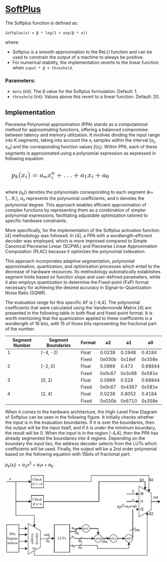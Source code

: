 # [SoftPlus](https://pytorch.org/docs/stable/generated/torch.nn.Softplus.html)

The Softplus function is defined as: 

`Softplus(x) = β * log(1 + exp(β * x))`

where:

- Softplus is a smooth approximation to the ReLU function and can be used to constrain the output of a machine to always be positive.
- For numerical stability, the implementation reverts to the linear function when `input * β > threshold`.

### Parameters:

- `beta` (int): The β value for the Softplus formulation. Default: 1.
- `threshold` (int): Values above this revert to a linear function. Default: 20.

## Implementation

Piecewise Polynomial approximation (PPA) stands as a computational method for approximating functions, offering a balanced compromise between latency and memory utilization. It involves dividing the input range into K segments, taking into account the $x_i$ samples within the interval [$x_L , x_H$] and the corresponding function values $f(x_i)$. Within PPA, each of these segments is approximated using a polynomial expression as expressed in following equation:

<!-- <div align="center">
<img src="images/eqn3.png" alt="Implemented Model" width="200" height="40">
</div> -->

![MAC](https://raw.githubusercontent.com/DeepWok/mase/main/machop/sphinx_docs/source/imgs/hardware/activations/eqn3.png)

where $p_k()$ denotes the polynomials corresponding to each segment (k= 1,...K,), $a_n$ represents the polynomial coefficients, and n denotes the polynomial degree. This approach enables efficient approximation of complex functions by representing them as a combination of simpler polynomial expressions, facilitating adjustable optimization tailored to specific hardware constraints. 

More specifically, for the implementation of the Softplus activation function [4] methodology was followed. In [4], a PPA with a wordlength-efficient decoder was employed, which is more improved compared to Simple Canonical Piecewise Linear (SCPWL) and Piecewise Linear Approximation Computation (PLAC) because it optimizes the polynomial indexation. 

This approach incorporates adaptive segmentation, polynomial approximation, quantization, and optimization processes which entail to the decrease of hardware resources. Its methodology automatically establishes segment limits based on function slope and user-defined parameters, while it also employs quantization to determine the Fixed-point (FxP) format necessary for achieving the desired accuracy in Signal-to-Quantization Noise Ratio (SQNR). 

The evaluation range for this specific AF is [-4,4]. The polynomial coefficients that were calculated using the Vandermonde Matrix [4] are presented in the following table in both float and fixed-point format. It is worth mentioning that the quantization applied to these coefficients is a wordlength of 16 bits, with 15 of those bits representing the fractional part of the number. 

| **Segment Number** | **Segment Boundaries** | **Format** | **a2**  | **a1**  | **a0**  |
|---------------------|-------------------------|------------|---------|---------|---------|
| 1                   | [-4, -2)                | Float      | 0.0238  | 0.1948  | 0.4184  |
|                     |                         | Fixed      | 0x030b  | 0x18ef  | 0x358e  |
| 2                   | [-2, 0)                 | Float      | 0.0969  | 0.472   | 0.68844 |
|                     |                         | Fixed      | 0x0c67  | 0x3c68  | 0x581e  |
| 3                   | [0, 2)                  | Float      | 0.0969  | 0.528   | 0.68844 |
|                     |                         | Fixed      | 0x0c67  | 0x4397  | 0x581e  |
| 4                   | [2, 4]                  | Float      | 0.0238  | 0.8052  | 0.4184  |
|                     |                         | Fixed      | 0x030b  | 0x6710  | 0x358e  |

When it comes to the hardware architecture, the High-Level Flow Diagram of Softplus can be seen in the following figure. It initially checks whether the input is in the evaluation boundaries. If it is over the boundaries, then the output will be the input itself, and if it is under the minimum boundary, the result will be 0. When the input is in the region [-4,4], then the PPA has already segmented the boundaries into 4 regions. Depending on the boundary the input lies, the address decoder selects from the LUTs which coefficients will be used. Finally, the output will be a 2nd order polynomial based on the following equation with 15bits of fractional part:

$p_k(x_i) = a_2 x^2 + a_1 x + a_0$

<!-- <div align="center">
<img src="images/softplus.png" alt="Implemented Model" width="450" height="325">
 <p>High-Level Flow Diagram of SoftPlus AF</p>
</div> -->

![MAC](https://raw.githubusercontent.com/DeepWok/mase/main/machop/sphinx_docs/source/imgs/hardware/activations/softplus.png)